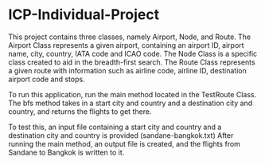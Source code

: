 # ICP-Individual-Project
This project contains three classes, namely Airport, Node, and Route.
The Airport Class represents a given airport, containing an airport ID, airport name, city, country, IATA code and ICAO code.
The Node Class is a specific class created to aid in the breadth-first search.
The Route Class represents a given route with information such as airline code, airline ID, destination airport code and stops.

To run this application, run the main method located in the TestRoute Class.
The bfs method takes in a start city and country and a destination city and country, and returns the flights to get there.

To test this, an input file containing a start city and country and a destination city and country is provided (sandane-bangkok.txt)
After running the main method, an output file is created, and the flights from Sandane to Bangkok is written to it.
